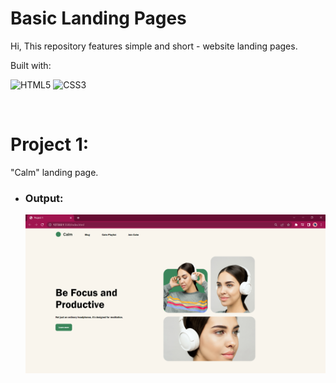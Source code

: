 # Basic Landing Pages
Hi, This repository features simple and short - website landing pages.

Built with:

 ![HTML5](https://img.shields.io/badge/html5-%23E34F26.svg?style=for-the-badge&logo=html5&logoColor=white) ![CSS3](https://img.shields.io/badge/css3-%231572B6.svg?style=for-the-badge&logo=css3&logoColor=white)

<br>

# Project 1:
"Calm" landing page.
- ### Output:
  ![Output](./HTML_%26_CSS/Project%201/Project%201%20image%20.png)